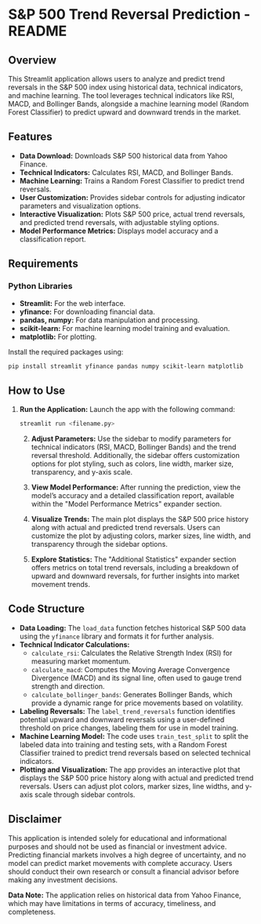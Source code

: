 # S&P 500 Trend Reversal Prediction - README

## Overview

This Streamlit application allows users to analyze and predict trend reversals in the S&P 500 index using historical data, technical indicators, and machine learning. The tool leverages technical indicators like RSI, MACD, and Bollinger Bands, alongside a machine learning model (Random Forest Classifier) to predict upward and downward trends in the market.

## Features

- **Data Download:** Downloads S&P 500 historical data from Yahoo Finance.
- **Technical Indicators:** Calculates RSI, MACD, and Bollinger Bands.
- **Machine Learning:** Trains a Random Forest Classifier to predict trend reversals.
- **User Customization:** Provides sidebar controls for adjusting indicator parameters and visualization options.
- **Interactive Visualization:** Plots S&P 500 price, actual trend reversals, and predicted trend reversals, with adjustable styling options.
- **Model Performance Metrics:** Displays model accuracy and a classification report.

## Requirements

### Python Libraries

- **Streamlit:** For the web interface.
- **yfinance:** For downloading financial data.
- **pandas, numpy:** For data manipulation and processing.
- **scikit-learn:** For machine learning model training and evaluation.
- **matplotlib:** For plotting.

Install the required packages using:

```bash
pip install streamlit yfinance pandas numpy scikit-learn matplotlib
```
## How to Use

1. **Run the Application:**
   Launch the app with the following command:

   ```bash
   streamlit run <filename.py>
   ```

   2. **Adjust Parameters:**
      Use the sidebar to modify parameters for technical indicators (RSI, MACD, Bollinger Bands) and the trend reversal threshold. Additionally, the sidebar offers customization options for plot styling, such as colors, line width, marker size, transparency, and y-axis scale.

   3. **View Model Performance:**
      After running the prediction, view the model’s accuracy and a detailed classification report, available within the "Model Performance Metrics" expander section.

   4. **Visualize Trends:**
      The main plot displays the S&P 500 price history along with actual and predicted trend reversals. Users can customize the plot by adjusting colors, marker sizes, line width, and transparency through the sidebar options.

   5. **Explore Statistics:**
      The "Additional Statistics" expander section offers metrics on total trend reversals, including a breakdown of upward and downward reversals, for further insights into market movement trends.


## Code Structure

- **Data Loading:** The `load_data` function fetches historical S&P 500 data using the `yfinance` library and formats it for further analysis.
- **Technical Indicator Calculations:**
  - `calculate_rsi`: Calculates the Relative Strength Index (RSI) for measuring market momentum.
  - `calculate_macd`: Computes the Moving Average Convergence Divergence (MACD) and its signal line, often used to gauge trend strength and direction.
  - `calculate_bollinger_bands`: Generates Bollinger Bands, which provide a dynamic range for price movements based on volatility.
- **Labeling Reversals:** The `label_trend_reversals` function identifies potential upward and downward reversals using a user-defined threshold on price changes, labeling them for use in model training.
- **Machine Learning Model:** The code uses `train_test_split` to split the labeled data into training and testing sets, with a Random Forest Classifier trained to predict trend reversals based on selected technical indicators.
- **Plotting and Visualization:** The app provides an interactive plot that displays the S&P 500 price history along with actual and predicted trend reversals. Users can adjust plot colors, marker sizes, line widths, and y-axis scale through sidebar controls.

## Disclaimer

This application is intended solely for educational and informational purposes and should not be used as financial or investment advice. Predicting financial markets involves a high degree of uncertainty, and no model can predict market movements with complete accuracy. Users should conduct their own research or consult a financial advisor before making any investment decisions.

**Data Note:** The application relies on historical data from Yahoo Finance, which may have limitations in terms of accuracy, timeliness, and completeness.
